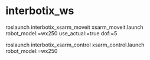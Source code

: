 # interbotix_ws

roslaunch interbotix_xsarm_moveit xsarm_moveit.launch robot_model:=wx250 use_actual:=true dof:=5

roslaunch interbotix_xsarm_control xsarm_control.launch robot_model:=wx250
